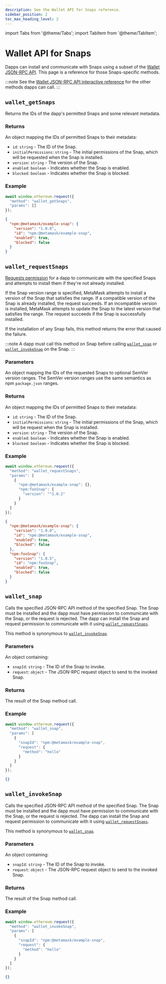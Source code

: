```yaml
---
description: See the Wallet API for Snaps reference.
sidebar_position: 2
toc_max_heading_level: 2
---
```


import Tabs from '@theme/Tabs';
import TabItem from '@theme/TabItem';

# Wallet API for Snaps

Dapps can install and communicate with Snaps using a subset of the
[Wallet JSON-RPC API](/wallet/concepts/wallet-api/#json-rpc-api).
This page is a reference for those Snaps-specific methods.

:::note
See the [Wallet JSON-RPC API interactive reference](/wallet/reference/json-rpc-api) for the other
methods dapps can call.
:::

## `wallet_getSnaps`

Returns the IDs of the dapp's permitted Snaps and some relevant metadata.

### Returns

An object mapping the IDs of permitted Snaps to their metadata:

- `id`: `string` - The ID of the Snap.
- `initialPermissions`: `string` - The initial permissions of the Snap, which will be requested when
  the Snap is installed.
- `version`: `string` - The version of the Snap.
- `enabled`: `boolean` - Indicates whether the Snap is enabled.
- `blocked`: `boolean` - Indicates whether the Snap is blocked.

### Example

<Tabs>
<TabItem value="Request">

```js
await window.ethereum.request({
  "method": "wallet_getSnaps",
  "params": []
});
```

</TabItem>
<TabItem value="Result">

```json
{
  "npm:@metamask/example-snap": {
    "version": "1.0.0",
    "id": "npm:@metamask/example-snap",
    "enabled": true,
    "blocked": false
  }
}
```

</TabItem>
</Tabs>

## `wallet_requestSnaps`

[Requests permission](../how-to/request-permissions.md#request-permissions-from-a-dapp) for a dapp
to communicate with the specified Snaps and attempts to install them if they're not already installed.

If the Snap version range is specified, MetaMask attempts to install a version of the Snap that
satisfies the range.
If a compatible version of the Snap is already installed, the request succeeds.
If an incompatible version is installed, MetaMask attempts to update the Snap to the latest version
that satisfies the range.
The request succeeds if the Snap is successfully installed.

If the installation of any Snap fails, this method returns the error that caused the failure.

:::note
A dapp must call this method on Snap before calling [`wallet_snap`](#wallet_snap) or
[`wallet_invokeSnap`](#wallet_invokesnap) on the Snap.
:::

### Parameters

An object mapping the IDs of the requested Snaps to optional SemVer version ranges.
The SemVer version ranges use the same semantics as npm `package.json` ranges.

### Returns

An object mapping the IDs of permitted Snaps to their metadata:

- `id`: `string` - The ID of the Snap.
- `initialPermissions`: `string` - The initial permissions of the Snap, which will be request when
  the Snap is installed.
- `version`: `string` - The version of the Snap.
- `enabled`: `boolean` - Indicates whether the Snap is enabled.
- `blocked`: `boolean` - Indicates whether the Snap is blocked.

### Example

<Tabs>
<TabItem value="Request">

```js
await window.ethereum.request({
  "method": "wallet_requestSnaps",
  "params": [
    {
      "npm:@metamask/example-snap": {},
      "npm:fooSnap": {
        "version": "^1.0.2"
      }
    }
  ]
});
```

</TabItem>
<TabItem value="Result">

```json
{
  "npm:@metamask/example-snap": {
    "version": "1.0.0",
    "id": "npm:@metamask/example-snap",
    "enabled": true,
    "blocked": false
  },
  "npm:fooSnap": {
    "version": "1.0.5",
    "id": "npm:fooSnap",
    "enabled": true,
    "blocked": false
  }
}
```

</TabItem>
</Tabs>

## `wallet_snap`

Calls the specified JSON-RPC API method of the specified Snap.
The Snap must be installed and the dapp must have permission to communicate with the Snap, or the
request is rejected.
The dapp can install the Snap and request permission to communicate with it using
[`wallet_requestSnaps`](#wallet_requestsnaps).

This method is synonymous to [`wallet_invokeSnap`](#wallet_invokesnap).

### Parameters

An object containing:

- `snapId`: `string` - The ID of the Snap to invoke.
- `request`: `object` - The JSON-RPC request object to send to the invoked Snap.

### Returns

The result of the Snap method call.

### Example

<Tabs>
<TabItem value="Request">

```js
await window.ethereum.request({
  "method": "wallet_snap",
  "params": [
    {
      "snapId": "npm:@metamask/example-snap",
      "request": {
        "method": "hello"
      }
    }
  ]
});
```

</TabItem>
<TabItem value="Result">

```json
{}
```

</TabItem>
</Tabs>

## `wallet_invokeSnap`

Calls the specified JSON-RPC API method of the specified Snap.
The Snap must be installed and the dapp must have permission to communicate with the Snap, or the
request is rejected.
The dapp can install the Snap and request permission to communicate with it using
[`wallet_requestSnaps`](#wallet_requestsnaps).

This method is synonymous to [`wallet_snap`](#wallet_snap).

### Parameters

An object containing:

- `snapId`: `string` - The ID of the Snap to invoke.
- `request`: `object` - The JSON-RPC request object to send to the invoked Snap.

### Returns

The result of the Snap method call.

### Example

<Tabs>
<TabItem value="Request">

```js
await window.ethereum.request({
  "method": "wallet_invokeSnap",
  "params": [
    {
      "snapId": "npm:@metamask/example-snap",
      "request": {
        "method": "hello"
      }
    }
  ]
});
```

</TabItem>
<TabItem value="Result">

```json
{}
```

</TabItem>
</Tabs>
